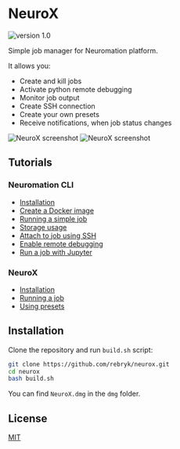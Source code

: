 # NeuroX
![version 1.0](https://img.shields.io/badge/version-1.0-brightgreen.svg)

Simple job manager for Neuromation platform.

It allows you:
* Create and kill jobs
* Activate python remote debugging
* Monitor job output
* Create SSH connection
* Create your own presets
* Receive notifications, when job status changes

![NeuroX screenshot](https://habrastorage.org/webt/rf/29/b3/rf29b3ytlqafneakdpidtnsdfu0.png)
![NeuroX screenshot](https://habrastorage.org/webt/1v/ja/xv/1vjaxvraovgbuxkeedqpo4gsvto.png)

## Tutorials
### Neuromation CLI
- [Installation](https://github.com/rebryk/neurox/wiki/Installation)
- [Create a Docker image](https://github.com/rebryk/neurox/wiki/Create-a-Docker-image)
- [Running a simple job](https://github.com/rebryk/neurox/wiki/Running-a-simple-job)
- [Storage usage](https://github.com/rebryk/neurox/wiki/Storage-usage)
- [Attach to job using SSH](https://github.com/rebryk/neurox/wiki/Attach-to-job-using-SSH)
- [Enable remote debugging](https://github.com/rebryk/neurox/wiki/Enable-remote-debugging)
- [Run a job with Jupyter](https://github.com/rebryk/neurox/wiki/Run-a-job-with-Jupyter)

### NeuroX
- [Installation](https://github.com/rebryk/neurox/wiki/NeuroX-installation)
- [Running a job](https://github.com/rebryk/neurox/wiki/Running-a-job)
- [Using presets](https://github.com/rebryk/neurox/wiki/Using-presets)

## Installation
Clone the repository and run `build.sh` script:
```bash
git clone https://github.com/rebryk/neurox.git
cd neurox
bash build.sh
```

You can find `NeuroX.dmg` in the `dmg` folder.

## License
[MIT](LICENSE)
